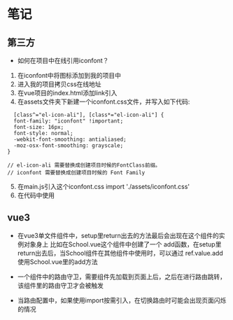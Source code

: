 # 笔记

## 第三方
- 如何在项目中在线引用iconfont？

1. 在iconfont中将图标添加到我的项目中
2. 进入我的项目拷贝css在线地址
3. 在vue项目的index.html添加link引入
   <link rel="stylesheet" href="xxx.css">
4. 在assets文件夹下新建一个iconfont.css文件，并写入如下代码:
```
  [class^="el-icon-ali"], [class*="el-icon-ali"] {
  font-family: "iconfont" !important;
  font-size: 16px;
  font-style: normal;
  -webkit-font-smoothing: antialiased;
  -moz-osx-font-smoothing: grayscale;
}

// el-icon-ali 需要替换成创建项目时候的FontClass前缀。
// iconfont 需要替换成创建项目时候的 Font Family
``` 
5. 在main.js引入这个iconfont.css
  import './assets/iconfont.css'
6. 在代码中使用 
  <i class="el-icon-ali-hongbao1"></i>


## vue3
- 在vue3单文件组件中，setup里return出去的方法最后会出现在这个组件的实例对象身上
  比如在School.vue这个组件中创建了一个 add函数，在setup里return出去后，当School组件在其他组件中使用时，可以通过 ref.value.add使用School.vue里的add方法

- 一个组件中的路由守卫，需要组件先加载到页面上后，之后在进行路由跳转，该组件里的路由守卫才会被触发

- 当路由配置中，如果使用import按需引入，在切换路由时可能会出现页面闪烁的情况